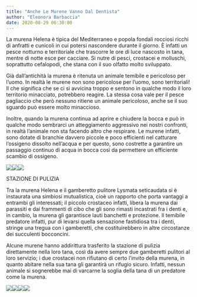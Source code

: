 ```yaml
---
title: "Anche Le Murene Vanno Dal Dentista"
author: "Eleonora Barbaccia"
date: 2020-08-29 06:30:00
---
```


La murena Helena è tipica del Mediterraneo e popola fondali rocciosi ricchi di anfratti e cunicoli in cui potersi nascondere durante il giorno. È infatti un pesce notturno e territoriale che trascorre le ore di luce nascosto in tana, mentre di notte esce per cacciare. Si nutre di pesci, crostacei e molluschi, soprattutto cefalopodi, che stana con il suo olfatto molto sviluppato.

Già dall’antichità la murena è ritenuta un animale temibile e pericoloso per l’uomo. In realtà le murene non sono pericolose per l’uomo, sono territoriali! Il che significa che se ci si avvicina troppo e sentono in qualche modo il loro territorio minacciato, potrebbero reagire. La stessa cosa vale per il pesce pagliaccio che però nessuno ritiene un animale pericoloso, anche se il suo sguardo può essere molto minaccioso.

Inoltre, quando la murena continua ad aprire e chiudere la bocca e può in qualche modo sembrarci un atteggiamento aggressivo nei nostri confronti, in realtà l’animale non sta facendo altro che respirare. Le murene infatti, sono dotate di branchie davvero piccole e poco efficienti nel catturare l’ossigeno dissolto nell’acqua e per questo, sono costrette a garantire un passaggio continuo di acqua in bocca così da permettere un efficiente scambio di ossigeno.

![](http://static.wixstatic.com/media/b04324_57d46bd202fc4c54973f1189d94c1fc5~mv2.png)![](http://static.wixstatic.com/media/b04324_216b46dcf7ea4d71a54e816d8e5b0c4c~mv2.png)![](http://static.wixstatic.com/media/b04324_fd0c1c13899441a597af70fb19c46975~mv2.png)

STAZIONE DI PULIZIA

Tra la murena Helena e il gamberetto pulitore Lysmata seticaudata si è instaurata una simbiosi mutualistica, cioè un rapporto che porta vantaggi a entrambi gli interessati; il piccolo crostaceo infatti, libera la murena dai parassiti e dai frammenti di cibo che gli sono rimasti incastrati fra i denti e, in cambio, la murena gli garantisce lauti banchetti e protezione. Il temibile predatore infatti, pur di levarsi quella sensazione fastidiosa tra i denti, stringe una tregua con i gamberetti, che costituirebbero in altre circostanze dei succulenti bocconcini.

Alcune murene hanno addirittura trasferito la stazione di pulizia direttamente nella loro tana, così da avere sempre due gamberetti pulitori al loro servizio; i due crostacei non rifiutano di certo l’invito della murena, in quanto abitare nella sua tana gli garantirà un rifugio sicuro. Infatti, nessun animale si sognerebbe mai di varcarne la soglia della tana di un predatore come la murena.

![](http://static.wixstatic.com/media/b04324_ffb810f0fb2142839d1a466d16cbac6a~mv2.png)![](http://static.wixstatic.com/media/b04324_92bb0c96aa1c474f9540e371ed2df9a9~mv2.png)![](http://static.wixstatic.com/media/b04324_c7e9be5422ad4ab0923639de91900d65~mv2.png)![](http://static.wixstatic.com/media/b04324_47290383d8934effbc851ae5741cc38b~mv2.png)